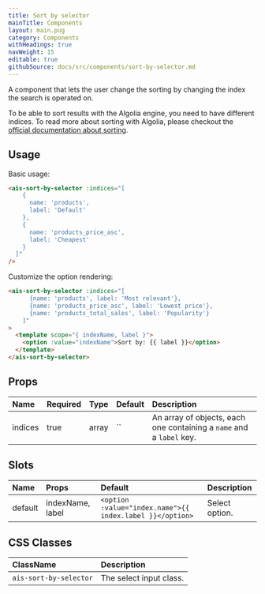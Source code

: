 ```yaml
---
title: Sort by selector
mainTitle: Components
layout: main.pug
category: Components
withHeadings: true
navWeight: 15
editable: true
githubSource: docs/src/components/sort-by-selector.md
---
```


A component that lets the user change the sorting by changing the index the search is operated on.

To be able to sort results with the Algolia engine, you need to have different indices.
To read more about sorting with Algolia, please checkout the [official documentation about sorting](https://www.algolia.com/doc/guides/relevance/sorting/#guides).

## Usage

Basic usage:

```html
<ais-sort-by-selector :indices="[
    {
      name: 'products',
      label: 'Default'
    },
    {
      name: 'products_price_asc',
      label: 'Cheapest'
    }
  ]"
/>
```

Customize the option rendering:

```html
<ais-sort-by-selector :indices="[
      {name: 'products', label: 'Most relevant'},
      {name: 'products_price_asc', label: 'Lowest price'},
      {name: 'products_total_sales', label: 'Popularity'}
    ]"
>
  <template scope="{ indexName, label }">
    <option :value="indexName">Sort by: {{ label }}</option>
  </template>
</ais-sort-by-selector>
```

## Props

| Name    | Required | Type  | Default | Description                                                          |
|:--------|:---------|:------|:--------|:---------------------------------------------------------------------|
| indices | true     | array | ``      | An array of objects, each one containing a `name` and a `label` key. |


## Slots

| Name    | Props            | Default                                                  | Description    |
|:--------|:-----------------|:---------------------------------------------------------|:---------------|
| default | indexName, label | `<option :value="index.name">{{ index.label }}</option>` | Select option. |

## CSS Classes

| ClassName              | Description             |
|:-----------------------|:------------------------|
| `ais-sort-by-selector` | The select input class. |
